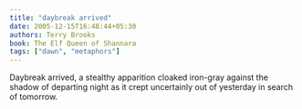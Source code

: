 ```yaml
---
title: "daybreak arrived"
date: 2005-12-15T16:48:44+05:30
authors: Terry Brooks
book: The Elf Queen of Shannara
tags: ["dawn", "metaphors"]
---
```

Daybreak arrived, a stealthy apparition cloaked iron-gray against the shadow of departing night as it crept uncertainly out of yesterday in search of tomorrow.
